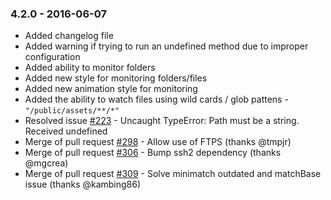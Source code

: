 ### 4.2.0 - 2016-06-07

-   Added changelog file
-   Added warning if trying to run an undefined method due to improper configuration
-   Added ability to monitor folders
-   Added new style for monitoring folders/files
-   Added new animation style for monitoring
-   Added the ability to watch files using wild cards / glob pattens - `"/public/assets/**/*"`
-   Resolved issue [#223](https://github.com/yongkangchen/remote-sync/issues/223) - Uncaught TypeError: Path must be a string. Received undefined
-   Merge of pull request [#298](https://github.com/yongkangchen/remote-sync/pull/298) - Allow use of FTPS (thanks @tmpjr)
-   Merge of pull request [#306](https://github.com/yongkangchen/remote-sync/pull/306) - Bump ssh2 dependency (thanks @mgcrea)
-   Merge of pull request [#309](https://github.com/yongkangchen/remote-sync/pull/306) - Solve minimatch outdated and matchBase issue (thanks @kambing86)

